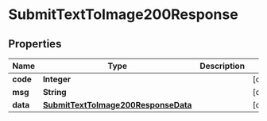 

# SubmitTextToImage200Response


## Properties

| Name | Type | Description | Notes |
|------------ | ------------- | ------------- | -------------|
|**code** | **Integer** |  |  [optional] |
|**msg** | **String** |  |  [optional] |
|**data** | [**SubmitTextToImage200ResponseData**](SubmitTextToImage200ResponseData.md) |  |  [optional] |



